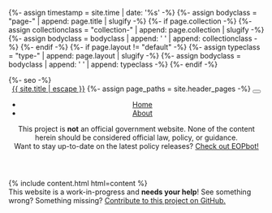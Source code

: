 {%- assign timestamp = site.time | date: '%s' -%}
{%- assign bodyclass = "page-" | append: page.title | slugify -%}
{%- if page.collection -%}
  {%- assign collectionclass = "collection-" | append: page.collection | slugify -%}
  {%- assign bodyclass = bodyclass | append: ' ' | append: collectionclass -%}
{%- endif -%}
{%- if page.layout != "default" -%}
  {%- assign typeclass = "type-" | append: page.layout | slugify -%}
  {%- assign bodyclass = bodyclass | append: ' ' | append: typeclass -%}
{%- endif -%}
<!DOCTYPE html>
<html lang="{{ page.lang | default: site.lang | default: "en" }}">

<!----,  ,-------.,------. ,-------.,-------.,-------.,--,
<  __  \ \__   __/(  ____ \\__   __/\__   __/(  ___  )(  >
< (  \  )   ) (   | (    \/   ) (      ) (   | (   ) ||  >
< (   ) )   | |   | |         | |      | |   | (___) ||  >
< (   ) )   | |   | | ____    | |      | |   |  ___  ||  >
< (   ) )   | |   | | \_  )   | |      | |   | (   ) ||  >
< (__/  ) __) (__ | (___) | __) (__    | |   | )   ( ||  >____
<      / (       )(       )(       )   | |   |/     \|(       '>
<-----:,  ;-----:  ;-----'  ;-----:  ,-----. |       |'-------'>
<  ____ )(  ___  )( \      (__   __/(  ____ \|\     / >
< (    ))| (   ) || |         ) (   | (    \/( \   / >
< (____))| (   ) || |         | |   | |       \ (_) >
<  _____)| (   ) || |         | |   | |        \   >
< (      | (   ) || |         | |   | |         ) >
< )      | (___) || (____/\ __) (__ | (____/\   | >
</       (       )(       /(       )(       /   | >
<------- ;-------:;-------:;-------:;-------:   ''>
<  ___  )|\     /|\__   __/(  __  \ (  ____ '>
< (   \_)| )   ( |   ) (   | (  \  )| (    \_>
< (      | )   ( |   | |   | (   ) || (__
< ( ____ | |   | |   | |   | (   ) ||  __:>
< ( \_  )| (   ) |   | |   | (   ) || (
< (___) )| (___) | __) (__ | (__/  )| (_____       │╱│◸│ │
<       )(       )(       )(      / (       '>     │╲│╲│▁│
<-------''-------' '-----'  '----'   '------->

<head>
 <meta charset="utf-8">
  <meta http-equiv="X-UA-Compatible" content="IE=edge">
  <meta name="viewport" content="width=device-width, initial-scale=1">
  {%- seo -%}
  <link rel="stylesheet" href="{{ "/assets/css/main.css?" | append: timestamp | relative_url }}">
  <link rel="stylesheet" media="print" href="{{ "/assets/css/print.css?" | append: timestamp | relative_url }}">
  <link rel="alternate" type="application/atom+xml" title="{{ site.name }}" href="{{ site.url }}/feed.xml" />
  <script src="{{ "/assets/js/jquery.min.js?" | append:timestamp | relative_url }}"></script>
  <script src="{{ "/assets/js/bootstrap.bundle.min.js?" | append:timestamp | relative_url }}"></script>
  </script>
  <script src="{{ "/assets/js/fontawesome.min.js?" | append:timestamp | relative_url }}"></script>
</head>

<body class="{{ bodyclass }}">
  <header class="site-header container">
    <nav class="navbar navbar-expand-lg">
      <div class="container-fluid navbar-container">
        <a class="navbar-brand" rel="author" href="/">{{ site.title | escape }}</a>
        {%- assign page_paths = site.header_pages -%}
        <button class="navbar-toggler" type="button" data-bs-toggle="collapse" data-bs-target="#navbarSupportedContent"
          aria-controls="navbarSupportedContent" aria-expanded="false" aria-label="Toggle navigation">
          <span class="navbar-toggler-icon"></span>
        </button>
        <div class="navbar-collapse collapse" id="navbarSupportedContent">
          <ul class="nav navbar-nav nav-pages">
            <li class="nav-item">
              <a class="nav-link" href="/">Home</a>
            </li>
            <li class="nav-item">
              <a class="nav-link" href="/about/">About</a>
            </li>
          </ul>
          <ul class="nav navbar-nav nav-social">
          </ul>
        </div>
      </div>
    </nav>
    <div class="disclaimer">
        <span class="text">This project is <strong>not</strong> an official government website. None of the content herein should be considered official law, policy, or guidance.</span>
    </div>
    <div class="notes">
      Want to stay up-to-date on the latest policy releases? <a href="https://billhunt.dev/blog/2021/01/25/presenting-eopbot/">Check out EOPbot!</a>
    </div>
  </header>
    <div class="container content">
      {% include content.html html=content %}
    </div>
    <footer class="page-footer">
      <div class="container">
        <div class="row">
          <div class="col-sm">
            This website is a work-in-progress and <strong>needs your help</strong>! See something wrong? Something missing? <a href="https://github.com/krusynth/digitalpolicy/">
              Contribute to this project on GitHub.
            </a>
          </div>
        </div>
      </div>
    </footer>

  </body>

</html>
